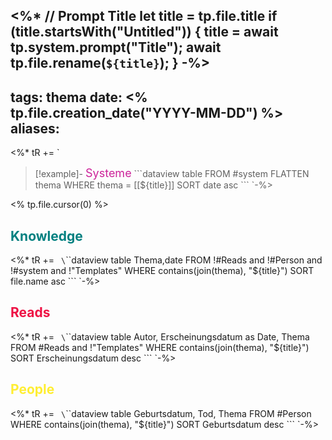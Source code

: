 <%*
// Prompt Title
let title = tp.file.title
if (title.startsWith("Untitled")) {
	title = await tp.system.prompt("Title");
	await tp.file.rename(`${title}`);
} 
-%>
---
tags: thema
date: <% tp.file.creation_date("YYYY-MM-DD") %>
aliases: 
---
<%* tR += `
>[!example]-  <font color="cc2299" size=4px>Systeme</font>
> \`\`\`dataview
> table
> FROM #system
> FLATTEN thema
> WHERE thema = [[${title}]]
> SORT date asc
> \`\`\`
`-%>

<% tp.file.cursor(0) %>

## <font color="teal">Knowledge</font>
<%* tR += `
\`\`\`dataview
table Thema,date
FROM !#Reads and !#Person and !#system and !"Templates"
WHERE contains(join(thema), "${title}")
SORT file.name asc
\`\`\`
`-%>

## <font color="#ee1144">Reads</font>
<%* tR += `
\`\`\`dataview
table Autor, Erscheinungsdatum as Date, Thema
FROM #Reads and !"Templates"
WHERE contains(join(thema), "${title}")
SORT Erscheinungsdatum desc
\`\`\`
`-%>

## <font color="#ffee33">People</font>
<%* tR += `
\`\`\`dataview
table Geburtsdatum, Tod, Thema
FROM #Person
WHERE contains(join(thema), "${title}")
SORT Geburtsdatum desc
\`\`\`
`-%>